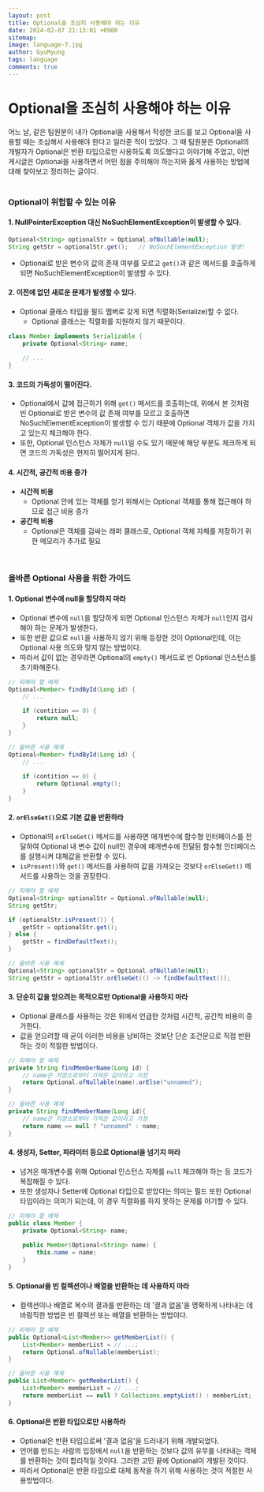 ```yaml
---
layout:	post
title: Optional을 조심히 사용해야 하는 이유
date: 2024-02-07 21:13:01 +0900
sitemap: 
image: language-7.jpg
author: GyuMyung
tags: language
comments: true
---
```


# Optional을 조심히 사용해야 하는 이유
어느 날, 같은 팀원분이 내가 Optional을 사용해서 작성한 코드를 보고 Optional을 사용할 때는 조심해서 사용해야 한다고 일러준 적이 있었다. 
그 때 팀원분은 Optional의 개발자가 Optional은 반환 타입으로만 사용하도록 의도했다고 이야기해 주었고, 이번 게시글은 Optional을 사용하면서 어떤 점을 주의해야 하는지와 옳게 사용하는 방법에 대해 찾아보고 정리하는 글이다.
<br/>
<br/>

### Optional이 위험할 수 있는 이유
#### 1. NullPointerException 대신 NoSuchElementException이 발생할 수 있다.
```java
Optional<String> optionalStr = Optional.ofNullable(null);
String getStr = optionalStr.get();   // NoSuchElementException 발생!
```
* Optional로 받은 변수의 값의 존재 여부를 모르고 `get()`과 같은 메서드를 호출하게 되면 NoSuchElementException이 발생할 수 있다.

#### 2. 이전에 없던 새로운 문제가 발생할 수 있다.
* Optional 클래스 타입을 필드 멤버로 갖게 되면 직렬화(Serialize)할 수 없다.
  * Optional 클래스는 직렬화를 지원하지 않기 때문이다.

```java
class Member implements Serializable {
    private Optional<String> name;
    
    // ...
}
```

#### 3. 코드의 가독성이 떨어진다.
* Optional에서 값에 접근하기 위해 `get()` 메서드를 호출하는데, 위에서 본 것처럼 빈 Optional로 받은 변수의 값 존재 여부를 모르고 호출하면 NoSuchElementException이 발생할 수 있기 때문에 Optional 객체가 값을 가지고 있는지 체크해야 한다.
* 또한, Optional 인스턴스 자체가 `null`일 수도 있기 때문에 해당 부분도 체크하게 되면 코드의 가독성은 현저히 떨어지게 된다.

#### 4. 시간적, 공간적 비용 증가
* **시간적 비용**
  * Optional 안에 있는 객체를 얻기 위해서는 Optional 객체를 통해 접근해야 하므로 접근 비용 증가
* **공간적 비용**
  * Optional은 객체를 감싸는 래퍼 클래스로, Optional 객체 자체를 저장하기 위한 메모리가 추가로 필요

<br/>

### 올바른 Optional 사용을 위한 가이드
#### 1. Optional 변수에 null을 할당하지 마라
* Optional 변수에 `null`을 할당하게 되면 Optional 인스턴스 자체가 `null`인지 검사해야 하는 문제가 발생한다.
* 또한 반환 값으로 `null`을 사용하지 않기 위해 등장한 것이 Optional인데, 이는 Optional 사용 의도와 맞지 않는 방법이다.
* 따라서 값이 없는 경우라면 Optional의 `empty()` 메서드로 빈 Optional 인스턴스를 초기화해준다.

```java
// 피해야 할 예제
Optional<Member> findById(Long id) {
    // ...

    if (contition == 0) {
        return null;
    }
}

// 올바른 사용 예제
Optional<Member> findById(Long id) {
    // ...
    
    if (contition == 0) {
        return Optional.empty();
    }
}
```

#### 2. `orElseGet()`으로 기본 값을 반환하라
* Optional의 `orElseGet()` 메서드를 사용하면 매개변수에 함수형 인터페이스를 전달하여 Optional 내 변수 값이 null인 경우에 매개변수에 전달된 함수형 인터페이스를 실행시켜 대체값을 반환할 수 있다.
* `isPresent()`와 `get()` 메서드를 사용하여 값을 가져오는 것보다 `orElseGet()` 메서드를 사용하는 것을 권장한다.

```java
// 피해야 할 예제
Optional<String> optionalStr = Optional.ofNullable(null);
String getStr;

if (optionalStr.isPresent()) {
    getStr = optionalStr.get();
} else {
    getStr = findDefaultText();
}

// 올바른 사용 예제
Optional<String> optionalStr = Optional.ofNullable(null);
String getStr = optionalStr.orElseGet(() -> findDefaultText());
```

#### 3. 단순히 값을 얻으려는 목적으로만 Optional을 사용하지 마라
* Optional 클래스를 사용하는 것은 위에서 언급한 것처럼 시간적, 공간적 비용이 증가한다.
* 값을 얻으려할 때 굳이 이러한 비용을 낭비하는 것보단 단순 조건문으로 직접 반환하는 것이 적절한 방법이다.

```java
// 피해야 할 예제
private String findMemberName(Long id) {
    // name은 저장소로부터 가져온 값이라고 가정
    return Optional.ofNullable(name).orElse("unnamed");
}

// 올바른 사용 예제
private String findMemberName(Long id){
    // name은 저장소로부터 가져온 값이라고 가정
    return name == null ? "unnamed" : name;
}
```

#### 4. 생성자, Setter, 파라미터 등으로 Optional을 넘기지 마라
* 넘겨온 매개변수를 위해 Optional 인스턴스 자체를 `null` 체크해야 하는 등 코드가 복잡해질 수 있다.
* 또한 생성자나 Setter에 Optional 타입으로 받았다는 의미는 필드 또한 Optional 타입이라는 의미가 되는데, 이 경우 직렬화를 하지 못하는 문제를 야기할 수 있다.

```java
// 피해야 할 예제
public class Member {
    private Optional<String> name;
    
    public Member(Optional<String> name) {
        this.name = name;
    }
}
```

#### 5. Optional을 빈 컬렉션이나 배열을 반환하는 데 사용하지 마라
* 컬렉션이나 배열로 복수의 결과를 반환하는 데 '결과 없음'을 명확하게 나타내는 데 바람직한 방법은 빈 컬렉션 또는 배열을 반환하는 방법이다.

```java
// 피해야 할 예제
public Optional<List<Member>> getMemberList() {
    List<Member> memberList = // ...;
    return Optional.ofNullable(memberList);
}

// 올바른 사용 예제
public List<Member> getMemberList() {
    List<Member> memberList = // ...;
    return memberList == null ? Collections.emptyList() : memberList;
}
```

#### 6. Optional은 반환 타입으로만 사용하라
* Optional은 반환 타입으로써 '결과 없음'을 드러내기 위해 개발되었다.
* 언어를 만드는 사람의 입장에서 `null`을 반환하는 것보다 값의 유무를 나타내는 객체를 반환하는 것이 합리적일 것이다. 그러한 고민 끝에 Optional이 개발된 것이다.
* 따라서 Optional은 반환 타입으로 대체 동작을 하기 위해 사용하는 것이 적절한 사용방법이다.

